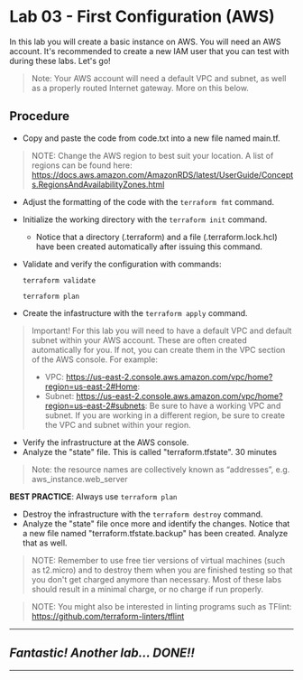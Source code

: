 # Lab 03 - First Configuration (AWS)

In this lab you will create a basic instance on AWS. You will need an AWS account. It's recommended to create a new IAM user that you can test with during these labs. Let's go!

> Note: Your AWS account will need a default VPC and subnet, as well as a properly routed Internet gateway. More on this below.

## Procedure

- Copy and paste the code from code.txt into a new file named main.tf.

> NOTE: Change the AWS region to best suit your location. A list of regions can be found here: https://docs.aws.amazon.com/AmazonRDS/latest/UserGuide/Concepts.RegionsAndAvailabilityZones.html 

- Adjust the formatting of the code with the `terraform fmt` command.
- Initialize the working directory with the `terraform init` command.
  - Notice that a directory (.terraform) and a file (.terraform.lock.hcl) have been created automatically after issuing this command.
- Validate and verify the configuration with commands:

  `terraform validate`

  `terraform plan`

- Create the infastructure with the `terraform apply` command.

> Important! For this lab you will need to have a default VPC and default subnet within your AWS account. These are often created automatically for you. If not, you can create them in the VPC section of the AWS console. For example:
> - VPC: https://us-east-2.console.aws.amazon.com/vpc/home?region=us-east-2#Home:
> - Subnet: https://us-east-2.console.aws.amazon.com/vpc/home?region=us-east-2#subnets:
> Be sure to have a working VPC and subnet. If you are working in a different region, be sure to create the VPC and subnet within your region.

- Verify the infrastructure at the AWS console.
- Analyze the "state" file. This is called "terraform.tfstate". 
30 minutes

> Note: the resource names are collectively known as “addresses”, e.g. aws_instance.web_server

**BEST PRACTICE**: Always use `terraform plan`

- Destroy the infrastructure with the `terraform destroy` command.
- Analyze the "state" file once more and identify the changes. Notice that a new file named "terraform.tfstate.backup" has been created. Analyze that as well.

> NOTE: Remember to use free tier versions of virtual machines (such as t2.micro) and to destroy them when you are finished testing so that you don't get charged anymore than necessary. Most of these labs should result in a minimal charge, or no charge if run properly.

> NOTE: You might also be interested in linting programs such as TFlint:
https://github.com/terraform-linters/tflint

---
## *Fantastic! Another lab... DONE!!*
---